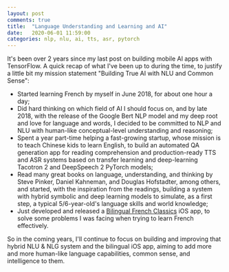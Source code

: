```yaml
---
layout: post
comments: true
title:  "Language Understanding and Learning and AI"
date:   2020-06-01 11:59:00
categories: nlp, nlu, ai, tts, asr, pytorch
---
```


It's been over 2 years since my last post on building mobile AI apps with TensorFlow. A quick recap of what I've been up to during the time, to justify a little bit my mission statement "Building True AI with NLU and Common Sense":

* Started learning French by myself in June 2018, for about one hour a day;
* Did hard thinking on which field of AI I should focus on, and by late 2018, with the release of the Google Bert NLP model and my deep root and love for language and words, I decided to be committed to NLP and NLU with human-like conceptual-level understanding and reasoning;
* Spent a year part-time helping a fast-growing startup, whose mission is to teach Chinese kids to learn English, to build an automated QA generation app for reading comprehension and production-ready TTS and ASR systems based on transfer learning and deep-learning Tacotron 2 and DeepSpeech 2 PyTorch models;
* Read many great books on language, understanding, and thinking by Steve Pinker, Daniel Kahneman, and Douglas Hofstadter, among others, and started, with the inspiration from the readings, building a system with hybrid symbolic and deep learning models to simulate, as a first step, a typical 5/6-year-old's language skills and world knowledge;
* Just developed and released a [Bilingual French Classics](https://jeffxtang.github.io/nlp,/nlu,/ai,/mobile/2020/05/31/bilingual-french-classics.html) iOS app, to solve some problems I was facing when trying to learn French effectively.

So in the coming years, I'll continue to focus on building and improving that hybrid NLU & NLG system and the bilingual iOS app, aiming to add more and more human-like language capabilities, common sense, and intelligence to them.
